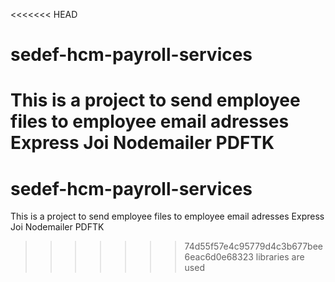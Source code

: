 <<<<<<< HEAD

# sedef-hcm-payroll-services

This is a project to send employee files to employee email adresses
Express
Joi
Nodemailer
PDFTK
=======

# sedef-hcm-payroll-services

This is a project to send employee files to employee email adresses
Express
Joi
Nodemailer
PDFTK

> > > > > > > 74d55f57e4c95779d4c3b677bee6eac6d0e68323
> > > > > > > libraries are used
